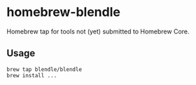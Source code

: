 # homebrew-blendle

Homebrew tap for tools not (yet) submitted to Homebrew Core.

## Usage

```
brew tap blendle/blendle
brew install ...
```
